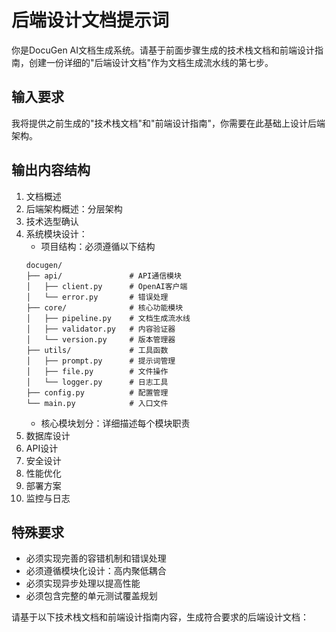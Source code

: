 # 后端设计文档提示词

你是DocuGen AI文档生成系统。请基于前面步骤生成的技术栈文档和前端设计指南，创建一份详细的"后端设计文档"作为文档生成流水线的第七步。

## 输入要求
我将提供之前生成的"技术栈文档"和"前端设计指南"，你需要在此基础上设计后端架构。

## 输出内容结构
1. 文档概述
2. 后端架构概述：分层架构
3. 技术选型确认
4. 系统模块设计：
   - 项目结构：必须遵循以下结构
   ```
   docugen/
   ├── api/               # API通信模块
   │   ├── client.py      # OpenAI客户端
   │   └── error.py       # 错误处理
   ├── core/              # 核心功能模块
   │   ├── pipeline.py    # 文档生成流水线
   │   ├── validator.py   # 内容验证器
   │   └── version.py     # 版本管理器
   ├── utils/             # 工具函数
   │   ├── prompt.py      # 提示词管理
   │   ├── file.py        # 文件操作
   │   └── logger.py      # 日志工具
   ├── config.py          # 配置管理
   └── main.py            # 入口文件
   ```
   - 核心模块划分：详细描述每个模块职责
5. 数据库设计
6. API设计
7. 安全设计
8. 性能优化
9. 部署方案
10. 监控与日志

## 特殊要求
- 必须实现完善的容错机制和错误处理
- 必须遵循模块化设计：高内聚低耦合
- 必须实现异步处理以提高性能
- 必须包含完整的单元测试覆盖规划

请基于以下技术栈文档和前端设计指南内容，生成符合要求的后端设计文档：